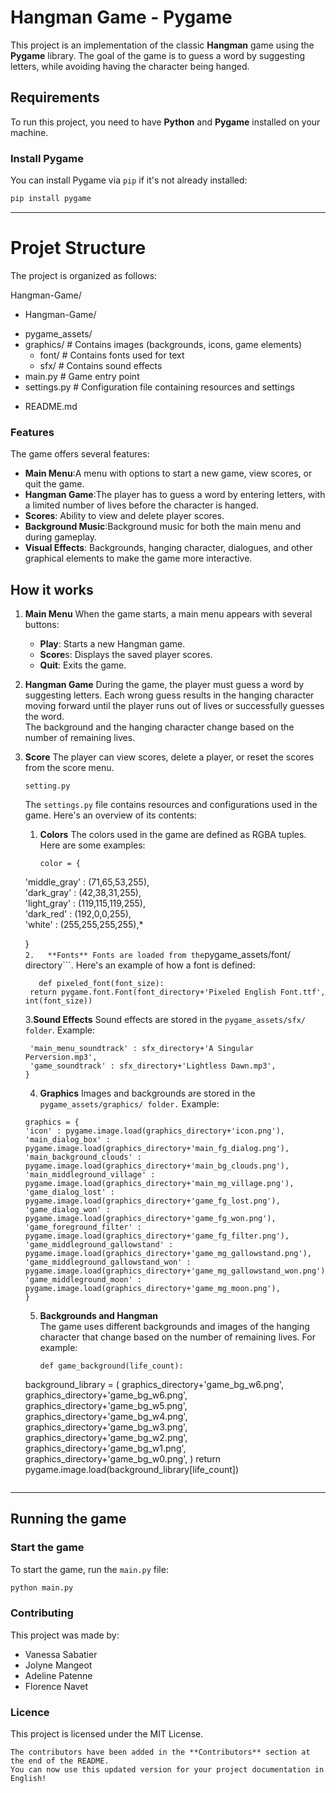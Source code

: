 # Hangman Game - Pygame

This project is an implementation of the classic **Hangman** game using the **Pygame** library. The goal of the game is to guess a word by suggesting letters, while avoiding having the character being hanged.

## Requirements

To run this project, you need to have **Python** and **Pygame** installed on your machine.

### Install Pygame

You can install Pygame via `pip` if it's not already installed:

```bash
pip install pygame
```  
***  

# Projet Structure  

The project is organized as follows:  

Hangman-Game/
+ Hangman-Game/
 * pygame_assets/
 * graphics/               # Contains images (backgrounds, icons, game elements)
    * font/                # Contains fonts used for text
    * sfx/                 # Contains sound effects
 * main.py                 # Game entry point
 * settings.py             # Configuration file containing resources and settings
+ README.md                

### Features  
The game offers several features:  

+ **Main Menu**:A menu with options to start a new game, view scores, or quit the game.
+ **Hangman Game**:The player has to guess a word by entering letters, with a limited number of lives before the character is hanged.
+ **Scores**: Ability to view and delete player scores.
+ **Background Music**:Background music for both the main menu and during gameplay.
+ **Visual Effects**: Backgrounds, hanging character, dialogues, and other graphical elements to make the game more interactive.

## How it works 
1. **Main Menu**
   When the game starts, a main menu appears with several buttons:
   + **Play**: Starts a new Hangman game.
   + **Score**s: Displays the saved player scores.  
   + **Quit**: Exits the game.
     
3. **Hangman Game**
   During the game, the player must guess a word by suggesting letters. Each wrong guess results in the hanging character moving forward until the player runs out of lives      or successfully guesses the word.  
   The background and the hanging character change based on the number of remaining lives.  
5. **Score**
   The player can view scores, delete a player, or reset the scores from the score menu.
   ```  
   setting.py  
   ```  
   The ```settings.py``` file contains resources and configurations used in the game. Here's an overview of its contents:
   
   1. **Colors**
      The colors used in the game are defined as RGBA tuples. Here are some examples:
      ```
      color = {  
    'middle_gray' : (71,65,53,255),  
    'dark_gray' : (42,38,31,255),  
    'light_gray' : (119,115,119,255),  
    'dark_red' : (192,0,0,255),  
    'white' : (255,255,255,255),*  

      }   
         ```
   2.   **Fonts**
      Fonts are loaded from the ```pygame_assets/font/ directory```. Here's an example of how a font is defined:
   ```
      def pixeled_font(font_size):  
    return pygame.font.Font(font_directory+'Pixeled English Font.ttf', int(font_size))
   ```
   3.**Sound Effects**
     Sound effects are stored in the ```pygame_assets/sfx/ folder```. Example:
   ```sfx = {
    'main_menu_soundtrack' : sfx_directory+'A Singular Perversion.mp3',
    'game_soundtrack' : sfx_directory+'Lightless Dawn.mp3',
   }
   ```  
      4. **Graphics**
      Images and backgrounds are stored in the ```pygame_assets/graphics/ folder.```
      Example:
      ```
      graphics = {
    'icon' : pygame.image.load(graphics_directory+'icon.png'),
    'main_dialog_box' : pygame.image.load(graphics_directory+'main_fg_dialog.png'),
    'main_background_clouds' : pygame.image.load(graphics_directory+'main_bg_clouds.png'),
    'main_middleground_village' : pygame.image.load(graphics_directory+'main_mg_village.png'),
    'game_dialog_lost' : pygame.image.load(graphics_directory+'game_fg_lost.png'),
    'game_dialog_won' : pygame.image.load(graphics_directory+'game_fg_won.png'),
    'game_foreground_filter' : pygame.image.load(graphics_directory+'game_fg_filter.png'),
    'game_middleground_gallowstand' : pygame.image.load(graphics_directory+'game_mg_gallowstand.png'),
    'game_middleground_gallowstand_won' : pygame.image.load(graphics_directory+'game_mg_gallowstand_won.png'),
    'game_middleground_moon' : pygame.image.load(graphics_directory+'game_mg_moon.png'),
      }
     ```
   5. **Backgrounds and Hangman**  
      The game uses different backgrounds and images of the hanging character that change based on the number of remaining lives.
      For example:
      ```
      def game_background(life_count):
    background_library = (
        graphics_directory+'game_bg_w6.png',
        graphics_directory+'game_bg_w6.png',
        graphics_directory+'game_bg_w5.png',
        graphics_directory+'game_bg_w4.png',
        graphics_directory+'game_bg_w3.png',
        graphics_directory+'game_bg_w2.png',
        graphics_directory+'game_bg_w1.png',
        graphics_directory+'game_bg_w0.png',
    )
    return pygame.image.load(background_library[life_count])
   ```

***  
## Running the game

### Start the game  
To start the game, run the ```main.py``` file:  

```bash
python main.py
```  

### Contributing  
This project was made by:  
+ Vanessa Sabatier
+ Jolyne Mangeot
+ Adeline Patenne
+ Florence Navet

### Licence  
This project is licensed under the MIT License.

```
The contributors have been added in the **Contributors** section at the end of the README.
You can now use this updated version for your project documentation in English!
```  



   


      

   
   







  

